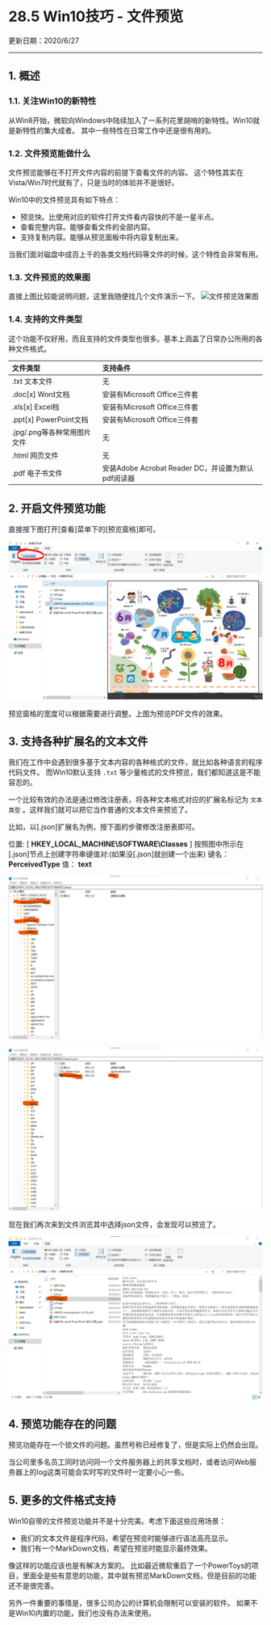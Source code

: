 # 28.5 Win10技巧 - 文件预览

更新日期：2020/6/27

-----------------------------------------------------

## 1. 概述

### 1.1. 关注Win10的新特性

从Win8开始，微软向Windows中陆续加入了一系列花里胡哨的新特性。Win10就是新特性的集大成者。
其中一些特性在日常工作中还是很有用的。

### 1.2. 文件预览能做什么

文件预览能够在不打开文件内容的前提下查看文件的内容。
这个特性其实在Vista/Win7时代就有了，只是当时的体验并不是很好。

Win10中的文件预览具有如下特点：

- 预览快。比使用对应的软件打开文件看内容快的不是一星半点。
- 查看完整内容。能够查看文件的全部内容。
- 支持复制内容。能够从预览面板中将内容复制出来。

当我们面对磁盘中成百上千的各类文档代码等文件的时候，这个特性会非常有用。

### 1.3. 文件预览的效果图

直接上图比较能说明问题，这里我随便找几个文件演示一下。
![文件预览效果图](S005.files/文件预览效果图.png)

### 1.4. 支持的文件类型

这个功能不仅好用，而且支持的文件类型也很多。基本上涵盖了日常办公所用的各种文件格式。

| 文件类型 | 支持条件
| :------ | :--------
| .txt 文本文件 | 无
| .doc[x] Word文档 | 安装有Microsoft Office三件套
| .xls[x] Excel档 | 安装有Microsoft Office三件套
| .ppt[x] PowerPoint文档 | 安装有Microsoft Office三件套
| .jpg/.png等各种常用图片文件 | 无
| .html 网页文件 | 无
| .pdf 电子书文件 | 安装Adobe Acrobat Reader DC，并设置为默认pdf阅读器

## 2. 开启文件预览功能

直接按下图打开[查看]菜单下的[预览窗格]即可。

![打开文件预览](S005.files/打开文件预览.PNG)

预览窗格的宽度可以根据需要进行调整。上图为预览PDF文件的效果。

## 3. 支持各种扩展名的文本文件

我们在工作中会遇到很多基于文本内容的各种格式的文件，就比如各种语言的程序代码文件。
而Win10默认支持 `.txt` 等少量格式的文件预览，我们都知道这是不能容忍的。

一个比较有效的办法是通过修改注册表，将各种文本格式对应的扩展名标记为 `文本类型` 。这样我们就可以把它当作普通的文本文件来预览了。

比如，以[.json]扩展名为例，按下面的步骤修改注册表即可。

位置: [ __HKEY_LOCAL_MACHINE\SOFTWARE\Classes__ ]
按照图中所示在[.json]节点上创建字符串键值对:(如果没[.json]就创建一个出来)
键名： __PerceivedType__
值： __text__

![修改注册表1](S005.files/修改注册表1.png)

![修改注册表2](S005.files/修改注册表2.png)

现在我们再次来到文件浏览其中选择json文件，会发现可以预览了。

![Json文件预览效果图](S005.files/Json文件预览效果图.png)

## 4. 预览功能存在的问题

预览功能存在一个锁文件的问题。虽然号称已经修复了，但是实际上仍然会出现。

当公司里多名员工同时访问同一个文件服务器上的共享文档时，或者访问Web服务器上的log这类可能会实时写的文件时一定要小心一些。

## 5. 更多的文件格式支持

Win10自带的文件预览功能并不是十分完美。考虑下面这些应用场景：

- 我们的文本文件是程序代码，希望在预览时能够进行语法高亮显示。
- 我们有一个MarkDown文档，希望在预览时能显示最终效果。

像这样的功能应该也是有解决方案的。
比如最近微软重启了一个PowerToys的项目，里面全是些有意思的功能，其中就有预览MarkDown文档，但是目前的功能还不是很完善。

另外一件重要的事情是，很多公司办公的计算机会限制可以安装的软件。
如果不是Win10内置的功能，我们也没有办法来使用。
